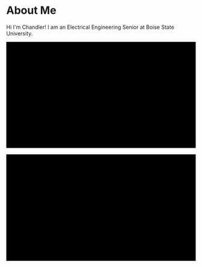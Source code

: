 # About Me
Hi I'm Chandler! I am an Electrical Engineering Senior at Boise State University.

[![Introduction Video](https://github.com/C-Beitia/c-beitia.github.io/blob/main/color.png)](https://www.youtube.com/watch?v=o-YBDTqX_ZU)


[![Introduction Video](https://github.com/C-Beitia/c-beitia.github.io/blob/main/color.png)](https://github.com/C-Beitia/c-beitia.github.io/blob/main/IntroductionVideo.mp4)
